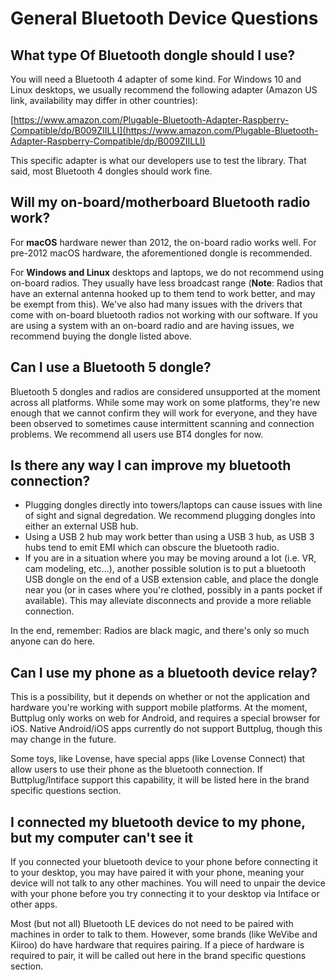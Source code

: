 # General Bluetooth Device Questions

## What type Of Bluetooth dongle should I use?

You will need a Bluetooth 4 adapter of some kind. For Windows 10 and Linux desktops, we usually recommend the following adapter (Amazon US link, availability may differ in other countries):

[https://www.amazon.com/Plugable-Bluetooth-Adapter-Raspberry-Compatible/dp/B009ZIILLI](https://www.amazon.com/Plugable-Bluetooth-Adapter-Raspberry-Compatible/dp/B009ZIILLI)

This specific adapter is what our developers use to test the library. That said, most Bluetooth 4 dongles should work fine.

## Will my on-board/motherboard Bluetooth radio work?

For **macOS** hardware newer than 2012, the on-board radio works well. For pre-2012 macOS hardware, the aforementioned dongle is recommended.

For **Windows and Linux** desktops and laptops, we do not recommend using on-board radios. They usually have less broadcast range (**Note**: Radios that have an external antenna hooked up to them tend to work better, and may be exempt from this). We've also had many issues with the drivers that come with on-board bluetooth radios not working with our software. If you are using a system with an on-board radio and are having issues, we recommend buying the dongle listed above.

## Can I use a Bluetooth 5 dongle?

Bluetooth 5 dongles and radios are considered unsupported at the moment across all platforms. While
some may work on some platforms, they're new enough that we cannot confirm they will work for
everyone, and they have been observed to sometimes cause intermittent scanning and connection
problems. We recommend all users use BT4 dongles for now.

## Is there any way I can improve my bluetooth connection?

* Plugging dongles directly into towers/laptops can cause issues with line of sight and signal
  degredation. We recommend plugging dongles into either an external USB hub.
* Using a USB 2 hub may work better than using a USB 3 hub, as USB 3 hubs tend to emit EMI which can
  obscure the bluetooth radio.
* If you are in a situation where you may be moving around a lot (i.e. VR, cam modeling, etc...),
  another possible solution is to put a bluetooth USB dongle on the end of a USB extension cable,
  and place the dongle near you (or in cases where you're clothed, possibly in a pants pocket if
  available). This may alleviate disconnects and provide a more reliable connection.

In the end, remember: Radios are black magic, and there's only so much anyone can do here.

## Can I use my phone as a bluetooth device relay?

This is a possibility, but it depends on whether or not the application and hardware you're working
with support mobile platforms. At the moment, Buttplug only works on web for Android, and requires a
special browser for iOS. Native Android/iOS apps currently do not support Buttplug, though this may
change in the future.

Some toys, like Lovense, have special apps (like Lovense Connect) that allow users to use their
phone as the bluetooth connection. If Buttplug/Intiface support this capability, it will be listed
here in the brand specific questions section.

## I connected my bluetooth device to my phone, but my computer can't see it

If you connected your bluetooth device to your phone before connecting it to your desktop, you may
have paired it with your phone, meaning your device will not talk to any other machines. You will
need to unpair the device with your phone before you try connecting it to your desktop via Intiface
or other apps.

Most (but not all) Bluetooth LE devices do not need to be paired with machines in order to talk to
them. However, some brands (like WeVibe and Kiiroo) do have hardware that requires pairing. If a
piece of hardware is required to pair, it will be called out here in the brand specific questions
section.